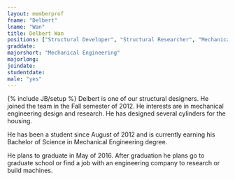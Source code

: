 ```yaml
---
layout: memberprof
fname: "Delbert"
lname: "Wan"
title: Delbert Wan
positions: ["Structural Developer", "Structural Researcher", "Mechanical Designer"]
graddate: 
majorshort: "Mechanical Engineering"
majorlong: 
joindate: 
studentdate: 
male: "yes"
---
```

{% include JB/setup %}
Delbert is one of our structural designers. He joined the team in the Fall semester of 2012. He interests are in mechanical engineering design and research. He has designed several cylinders for the housing.

He has been a student since August of 2012 and is currently earning his Bachelor of Science in Mechanical Engineering degree.

He plans to graduate in May of 2016. After graduation he plans go to graduate school or find a job with an engineering company to research or build machines.
